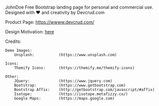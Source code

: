 JohnDoe Free Bootstrap landing page for personal and commercial use. Designed with ♥️ and creativity by Devcrud.com 

Product Page: https://wwww.devcrud.com/


Design Motivation: [here](https://latestgbapps.com// "here")

Credits:

    Demo Images:
        Unsplash:       	(https://www.unsplash.com)

    Icons:
		Themify Icons: 		(https://themify.me/themify-icons)

	Other:
		JQuery: 			(https://www.jquery.com)
		Bootstrap: 			(https://www.getbootstrap.com)
		Bootstrap Affix: 	(http://getbootstrap.com/javascript/#affix)  
		Isotope: 			(https://isotope.metafizzy.co/) 
		Google Maps:		(https://maps.google.com)
